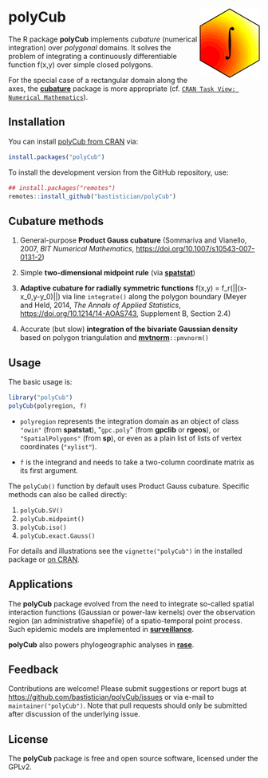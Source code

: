 
# polyCub <img src="man/figures/logo.png" align="right" alt="" width="120" />

The R package **polyCub** implements *cubature* (numerical integration)
over *polygonal* domains.
It solves the problem of integrating a continuously differentiable
function f(x,y) over simple closed polygons.

For the special case of a rectangular domain along the axes, the
[**cubature**](https://CRAN.R-project.org/package=cubature)
package is more appropriate (cf.
[`CRAN Task View: Numerical Mathematics`](https://CRAN.R-project.org/view=NumericalMathematics)).


## Installation

You can install
[polyCub from CRAN](https://CRAN.R-project.org/package=polyCub)
via:

```R
install.packages("polyCub")
```

To install the development version from the GitHub repository, use:

```R
## install.packages("remotes")
remotes::install_github("bastistician/polyCub")
```


## Cubature methods

1. General-purpose **Product Gauss cubature** (Sommariva and Vianello, 2007,
   *BIT Numerical Mathematics*, <https://doi.org/10.1007/s10543-007-0131-2>)

2. Simple **two-dimensional midpoint rule**
   (via [**spatstat**](https://CRAN.R-project.org/package=spatstat))
  
3. **Adaptive cubature for radially symmetric functions**
   f(x,y) = f_r(||(x-x_0,y-y_0)||)
   via line `integrate()` along the polygon boundary
   (Meyer and Held, 2014, *The Annals of Applied Statistics*,
   <https://doi.org/10.1214/14-AOAS743>, Supplement B, Section 2.4)

4. Accurate (but slow) **integration of the bivariate Gaussian density**
   based on polygon triangulation and
   [**mvtnorm**](https://CRAN.R-project.org/package=mvtnorm)`::pmvnorm()`


## Usage

The basic usage is:

```r
library("polyCub")
polyCub(polyregion, f)
```

* `polyregion` represents the integration domain as an object of class
`"owin"` (from **spatstat**), "`gpc.poly`" (from **gpclib** or **rgeos**),
or `"SpatialPolygons"` (from **sp**),
or even as a plain list of lists of vertex coordinates (`"xylist"`).

* `f` is the integrand and needs to take a two-column coordinate matrix
as its first argument.

The `polyCub()` function by default uses Product Gauss cubature.
Specific methods can also be called directly:

1. `polyCub.SV()`
2. `polyCub.midpoint()`
3. `polyCub.iso()`
4. `polyCub.exact.Gauss()`

For details and illustrations see the `vignette("polyCub")` in the installed package or
[on CRAN](https://CRAN.R-project.org/web/packages/polyCub/vignettes/polyCub.html).


## Applications

The **polyCub** package evolved from the need to integrate
so-called spatial interaction functions (Gaussian or power-law kernels)
over the observation region (an administrative shapefile)
of a spatio-temporal point process.
Such epidemic models are implemented in
[**surveillance**](https://CRAN.R-project.org/package=surveillance).

**polyCub** also powers phylogeographic analyses in
[**rase**](https://CRAN.R-project.org/package=rase).


## Feedback

Contributions are welcome!
Please submit suggestions or report bugs at
<https://github.com/bastistician/polyCub/issues>
or via e-mail to `maintainer("polyCub")`.
Note that pull requests should only be submitted
after discussion of the underlying issue.


## License

The **polyCub** package is free and open source software, licensed under the GPLv2.
